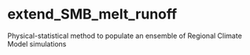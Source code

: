 # extend_SMB_melt_runoff
Physical-statistical method to populate an ensemble of Regional Climate Model simulations
